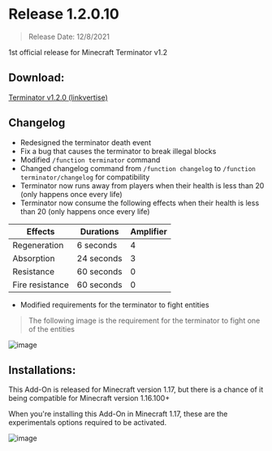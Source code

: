 # Release 1.2.0.10
> Release Date: 12/8/2021

1st official release for Minecraft Terminator v1.2

## Download:
[Terminator v1.2.0 (linkvertise)](https://file-link.net/329333/mcrobot)

## Changelog
- Redesigned the terminator death event
- Fix a bug that causes the terminator to break illegal blocks
- Modified `/function terminator` command
- Changed changelog command from `/function changelog` to `/function terminator/changelog` for compatibility
- Terminator now runs away from players when their health is less than 20 (only happens once every life)
- Terminator now consume the following effects when their health is less than 20 (only happens once every life)

Effects | Durations | Amplifier 
-|-|-|
Regeneration | 6 seconds | 4
Absorption | 24 seconds | 3
Resistance | 60 seconds | 0
Fire resistance | 60 seconds | 0

- Modified requirements for the terminator to fight entities
> The following image is the requirement for the terminator to fight one of the entities

![image](https://media.discordapp.net/attachments/583617915203354633/874135220616572928/unknown.png)

## Installations:
This Add-On is released for Minecraft version 1.17, but there is a chance of it being compatible for Minecraft version 1.16.100+

When you're installing this Add-On in Minecraft 1.17, these are the experimentals options required to be activated.

![image](https://media.discordapp.net/attachments/571487722934370314/865864657171644446/requirement.png)